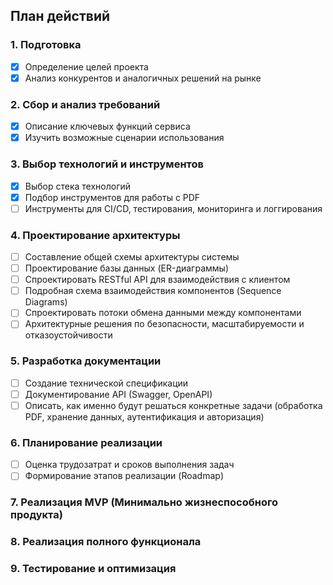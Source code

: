 ## План действий
### 1. Подготовка
- [x] Определение целей проекта
- [x] Анализ конкурентов и аналогичных решений на рынке
### 2. Сбор и анализ требований
- [x] Описание ключевых функций сервиса
- [x] Изучить возможные сценарии использования
### 3. Выбор технологий и инструментов
- [x] Выбор стека технологий
- [x] Подбор инструментов для работы с PDF
- [ ] Инструменты для CI/CD, тестирования, мониторинга и логгирования
### 4. Проектирование архитектуры
- [ ] Составление общей схемы архитектуры системы
- [ ] Проектирование базы данных (ER-диаграммы)
- [ ] Спроектировать RESTful API для взаимодействия с клиентом
- [ ] Подробная схема взаимодействия компонентов (Sequence Diagrams)
- [ ] Спроектировать потоки обмена данными между компонентами
- [ ] Архитектурные решения по безопасности, масштабируемости и отказоустойчивости
### 5. Разработка документации
- [ ] Создание технической спецификации
- [ ] Документирование API (Swagger, OpenAPI)
- [ ] Описать, как именно будут решаться конкретные задачи (обработка PDF, хранение данных, аутентификация и авторизация) 
### 6. Планирование реализации
- [ ] Оценка трудозатрат и сроков выполнения задач
- [ ] Формирование этапов реализации (Roadmap)
### 7. Реализация MVP (Минимально жизнеспособного продукта)
### 8. Реализация полного функционала
### 9. Тестирование и оптимизация
